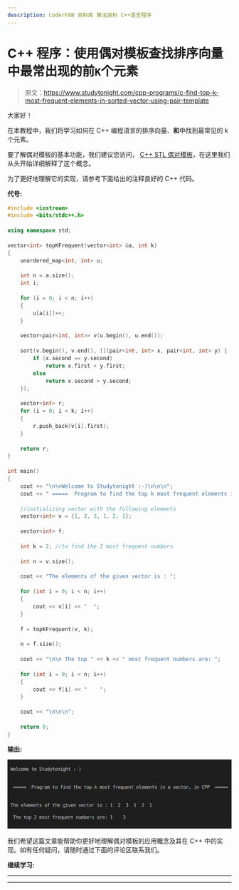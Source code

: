```yaml
---
description: CoderFAN 资料库 算法资料 C++语言程序
---
```


# C++ 程序：使用偶对模板查找排序向量中最常出现的前`K`个元素

> 原文：<https://www.studytonight.com/cpp-programs/c-find-top-k-most-frequent-elements-in-sorted-vector-using-pair-template>

大家好！

在本教程中，我们将学习如何在 C++ 编程语言的排序向量、**和**中找到最常见的 k 个元素。

要了解偶对模板的基本功能，我们建议您访问， [C++ STL 偶对模板](https://www.studytonight.com/cpp/stl/stl-pair-template)，在这里我们从头开始详细解释了这个概念。

为了更好地理解它的实现，请参考下面给出的注释良好的 C++ 代码。

**代号:**

```cpp
#include <iostream>
#include <bits/stdc++.h>

using namespace std;

vector<int> topKFrequent(vector<int> &a, int k)
{
    unordered_map<int, int> u;

    int n = a.size();
    int i;

    for (i = 0; i < n; i++)
    {
        u[a[i]]++;
    }

    vector<pair<int, int>> v(u.begin(), u.end());

    sort(v.begin(), v.end(), [](pair<int, int> x, pair<int, int> y) {
        if (x.second == y.second)
            return x.first < y.first;
        else
            return x.second > y.second;
    });

    vector<int> r;
    for (i = 0; i < k; i++)
    {
        r.push_back(v[i].first);
    }

    return r;
}

int main()
{
    cout << "\n\nWelcome to Studytonight :-)\n\n\n";
    cout << " =====  Program to find the top k most frequent elements in a vector, in CPP  ===== \n\n\n";

    //initializing vector with the following elements
    vector<int> v = {1, 2, 3, 1, 2, 1};

    vector<int> f;

    int k = 2; //to find the 2 most frequent numbers

    int n = v.size();

    cout << "The elements of the given vector is : ";

    for (int i = 0; i < n; i++)
    {
        cout << v[i] << "  ";
    }

    f = topKFrequent(v, k);

    n = f.size();

    cout << "\n\n The top " << k << " most frequent numbers are: ";

    for (int i = 0; i < n; i++)
    {
        cout << f[i] << "    ";
    }

    cout << "\n\n\n";

    return 0;
}
```

**输出:**

![C++ top k most frequent](img/7ff61c76459e08f9f478bf6263721c69.png)

我们希望这篇文章能帮助你更好地理解偶对模板的应用概念及其在 C++ 中的实现。如有任何疑问，请随时通过下面的评论区联系我们。

**继续学习:**

* * *

* * *